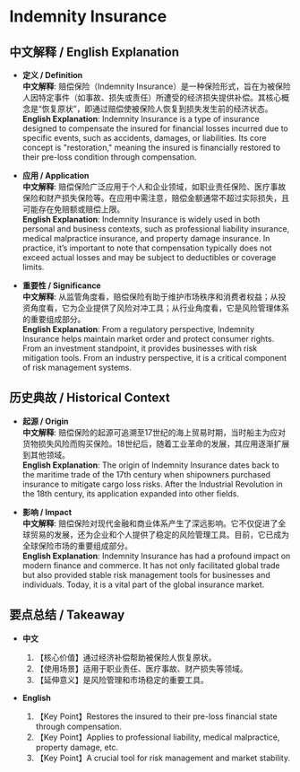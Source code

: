 # Indemnity Insurance

## 中文解释 / English Explanation

* **定义 / Definition**  
  **中文解释**: 赔偿保险（Indemnity Insurance）是一种保险形式，旨在为被保险人因特定事件（如事故、损失或责任）所遭受的经济损失提供补偿。其核心概念是“恢复原状”，即通过赔偿使被保险人恢复到损失发生前的经济状态。  
  **English Explanation**: Indemnity Insurance is a type of insurance designed to compensate the insured for financial losses incurred due to specific events, such as accidents, damages, or liabilities. Its core concept is "restoration," meaning the insured is financially restored to their pre-loss condition through compensation.

* **应用 / Application**  
  **中文解释**: 赔偿保险广泛应用于个人和企业领域，如职业责任保险、医疗事故保险和财产损失保险等。在应用中需注意，赔偿金额通常不超过实际损失，且可能存在免赔额或赔偿上限。  
  **English Explanation**: Indemnity Insurance is widely used in both personal and business contexts, such as professional liability insurance, medical malpractice insurance, and property damage insurance. In practice, it’s important to note that compensation typically does not exceed actual losses and may be subject to deductibles or coverage limits.

* **重要性 / Significance**  
  **中文解释**: 从监管角度看，赔偿保险有助于维护市场秩序和消费者权益；从投资角度看，它为企业提供了风险对冲工具；从行业角度看，它是风险管理体系的重要组成部分。  
  **English Explanation**: From a regulatory perspective, Indemnity Insurance helps maintain market order and protect consumer rights. From an investment standpoint, it provides businesses with risk mitigation tools. From an industry perspective, it is a critical component of risk management systems.

## 历史典故 / Historical Context

* **起源 / Origin**  
  **中文解释**: 赔偿保险的起源可追溯至17世纪的海上贸易时期，当时船主为应对货物损失风险而购买保险。18世纪后，随着工业革命的发展，其应用逐渐扩展到其他领域。  
  **English Explanation**: The origin of Indemnity Insurance dates back to the maritime trade of the 17th century when shipowners purchased insurance to mitigate cargo loss risks. After the Industrial Revolution in the 18th century, its application expanded into other fields.

* **影响 / Impact**  
  **中文解释**: 赔偿保险对现代金融和商业体系产生了深远影响。它不仅促进了全球贸易的发展，还为企业和个人提供了稳定的风险管理工具。目前，它已成为全球保险市场的重要组成部分。  
  **English Explanation**: Indemnity Insurance has had a profound impact on modern finance and commerce. It has not only facilitated global trade but also provided stable risk management tools for businesses and individuals. Today, it is a vital part of the global insurance market.

## 要点总结 / Takeaway

* **中文**  
  1. 【核心价值】通过经济补偿帮助被保险人恢复原状。
  2. 【使用场景】适用于职业责任、医疗事故、财产损失等领域。
  3. 【延伸意义】是风险管理和市场稳定的重要工具。

* **English**  
  1. 【Key Point】Restores the insured to their pre-loss financial state through compensation.
  2. 【Key Point】Applies to professional liability, medical malpractice, property damage, etc.
  3. 【Key Point】A crucial tool for risk management and market stability.